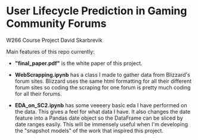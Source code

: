 # User Lifecycle Prediction in Gaming Community Forums

W266 Course Project
David Skarbrevik


Main features of this repo currently:
* **"final_paper.pdf"** is the white paper of this project.

* **WebScrapping.ipynb** has a class I made to gather data from Blizzard's forum sites. Blizzard uses the same html formatting for all their different forum sites so coding the scraping for one forum is pretty much coding for all their forums.

* **EDA_on_SC2.ipynb** has some veeeery basic eda I have performed on the data. This gives a feel for what data I have. It also changes the date feature into a Pandas date object so the DataFrame can be sliced by date ranges easily. This will be immensely useful when I'm developing the "snapshot models" of the work that inspired this project.
